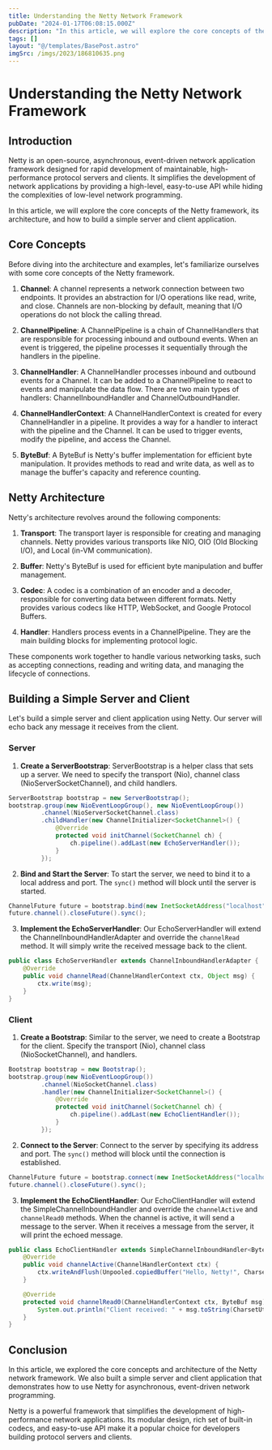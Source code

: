 ```yaml
---
title: Understanding the Netty Network Framework
pubDate: "2024-01-17T06:08:15.000Z"
description: "In this article, we will explore the core concepts of the Netty framework, its architecture, and how to build a simple server and client application"
tags: []
layout: "@/templates/BasePost.astro"
imgSrc: /imgs/2023/186810635.png
---
```

# Understanding the Netty Network Framework

## Introduction

Netty is an open-source, asynchronous, event-driven network application framework designed for rapid development of maintainable, high-performance protocol servers and clients. It simplifies the development of network applications by providing a high-level, easy-to-use API while hiding the complexities of low-level network programming.

In this article, we will explore the core concepts of the Netty framework, its architecture, and how to build a simple server and client application.

## Core Concepts

Before diving into the architecture and examples, let's familiarize ourselves with some core concepts of the Netty framework.

1. **Channel**: A channel represents a network connection between two endpoints. It provides an abstraction for I/O operations like read, write, and close. Channels are non-blocking by default, meaning that I/O operations do not block the calling thread.

2. **ChannelPipeline**: A ChannelPipeline is a chain of ChannelHandlers that are responsible for processing inbound and outbound events. When an event is triggered, the pipeline processes it sequentially through the handlers in the pipeline.

3. **ChannelHandler**: A ChannelHandler processes inbound and outbound events for a Channel. It can be added to a ChannelPipeline to react to events and manipulate the data flow. There are two main types of handlers: ChannelInboundHandler and ChannelOutboundHandler.

4. **ChannelHandlerContext**: A ChannelHandlerContext is created for every ChannelHandler in a pipeline. It provides a way for a handler to interact with the pipeline and the Channel. It can be used to trigger events, modify the pipeline, and access the Channel.

5. **ByteBuf**: A ByteBuf is Netty's buffer implementation for efficient byte manipulation. It provides methods to read and write data, as well as to manage the buffer's capacity and reference counting.

## Netty Architecture

Netty's architecture revolves around the following components:

1. **Transport**: The transport layer is responsible for creating and managing channels. Netty provides various transports like NIO, OIO (Old Blocking I/O), and Local (in-VM communication).

2. **Buffer**: Netty's ByteBuf is used for efficient byte manipulation and buffer management.

3. **Codec**: A codec is a combination of an encoder and a decoder, responsible for converting data between different formats. Netty provides various codecs like HTTP, WebSocket, and Google Protocol Buffers.

4. **Handler**: Handlers process events in a ChannelPipeline. They are the main building blocks for implementing protocol logic.

These components work together to handle various networking tasks, such as accepting connections, reading and writing data, and managing the lifecycle of connections.

## Building a Simple Server and Client

Let's build a simple server and client application using Netty. Our server will echo back any message it receives from the client.

### Server

1. **Create a ServerBootstrap**: ServerBootstrap is a helper class that sets up a server. We need to specify the transport (Nio), channel class (NioServerSocketChannel), and child handlers.

```java
ServerBootstrap bootstrap = new ServerBootstrap();
bootstrap.group(new NioEventLoopGroup(), new NioEventLoopGroup())
         .channel(NioServerSocketChannel.class)
         .childHandler(new ChannelInitializer<SocketChannel>() {
             @Override
             protected void initChannel(SocketChannel ch) {
                 ch.pipeline().addLast(new EchoServerHandler());
             }
         });
```

2. **Bind and Start the Server**: To start the server, we need to bind it to a local address and port. The `sync()` method will block until the server is started.

```java
ChannelFuture future = bootstrap.bind(new InetSocketAddress("localhost", 8080)).sync();
future.channel().closeFuture().sync();
```

3. **Implement the EchoServerHandler**: Our EchoServerHandler will extend the ChannelInboundHandlerAdapter and override the `channelRead` method. It will simply write the received message back to the client.

```java
public class EchoServerHandler extends ChannelInboundHandlerAdapter {
    @Override
    public void channelRead(ChannelHandlerContext ctx, Object msg) {
        ctx.write(msg);
    }
}
```

### Client

1. **Create a Bootstrap**: Similar to the server, we need to create a Bootstrap for the client. Specify the transport (Nio), channel class (NioSocketChannel), and handlers.

```java
Bootstrap bootstrap = new Bootstrap();
bootstrap.group(new NioEventLoopGroup())
         .channel(NioSocketChannel.class)
         .handler(new ChannelInitializer<SocketChannel>() {
             @Override
             protected void initChannel(SocketChannel ch) {
                 ch.pipeline().addLast(new EchoClientHandler());
             }
         });
```

2. **Connect to the Server**: Connect to the server by specifying its address and port. The `sync()` method will block until the connection is established.

```java
ChannelFuture future = bootstrap.connect(new InetSocketAddress("localhost", 8080)).sync();
future.channel().closeFuture().sync();
```

3. **Implement the EchoClientHandler**: Our EchoClientHandler will extend the SimpleChannelInboundHandler<ByteBuf> and override the `channelActive` and `channelRead0` methods. When the channel is active, it will send a message to the server. When it receives a message from the server, it will print the echoed message.

```java
public class EchoClientHandler extends SimpleChannelInboundHandler<ByteBuf> {
    @Override
    public void channelActive(ChannelHandlerContext ctx) {
        ctx.writeAndFlush(Unpooled.copiedBuffer("Hello, Netty!", CharsetUtil.UTF_8));
    }

    @Override
    protected void channelRead0(ChannelHandlerContext ctx, ByteBuf msg) {
        System.out.println("Client received: " + msg.toString(CharsetUtil.UTF_8));
    }
}
```

## Conclusion

In this article, we explored the core concepts and architecture of the Netty network framework. We also built a simple server and client application that demonstrates how to use Netty for asynchronous, event-driven network programming.

Netty is a powerful framework that simplifies the development of high-performance network applications. Its modular design, rich set of built-in codecs, and easy-to-use API make it a popular choice for developers building protocol servers and clients.
